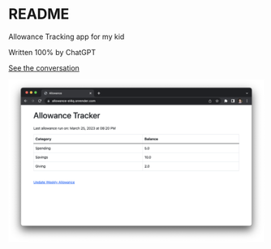 # README

Allowance Tracking app for my kid

Written 100% by ChatGPT

[See the conversation](https://shareg.pt/HaHAtya)

![screenshot](screenshot.png)
